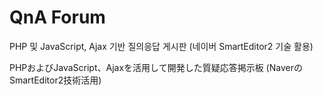 ﻿# QnA Forum
 
 PHP 및 JavaScript, Ajax 기반 질의응답 게시판 (네이버 SmartEditor2 기술 활용)
 
 PHPおよびJavaScript、Ajaxを活用して開発した質疑応答掲示板 (NaverのSmartEditor2技術活用)

